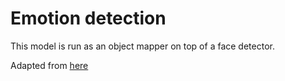 # Emotion detection 
This model is run as an object mapper on top of a face detector. 


Adapted from [here](https://github.com/atulapra/Emotion-detection)

